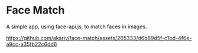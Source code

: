 # Face Match

A simple app, using face-api.js, to match faces in images.

https://github.com/akariv/face-match/assets/265333/d6b89d5f-c1bd-4f6e-a9cc-a35fb22c6dd6


